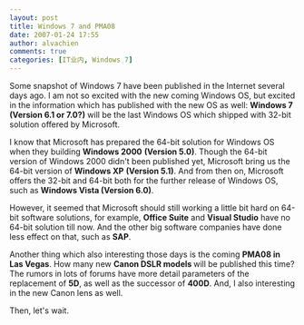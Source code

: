 ```yaml
---
layout: post
title: Windows 7 and PMA08
date: 2007-01-24 17:55
author: alvachien
comments: true
categories: [IT业内, Windows 7]
---
```

<div id="bp-C678F199F470A1FB_987-content">

Some snapshot of Windows 7 have been published in the Internet several days ago. I am not so excited with the new coming Windows OS, but excited in the information which has published with the new OS as well: <strong>Windows 7 (Version 6.1 or 7.0?)</strong> will be the last Windows OS which shipped with 32-bit solution offered by Microsoft.

I know that Microsoft has prepared the 64-bit solution for Windows OS when they building <strong>Windows 2000</strong> <strong>(Version 5.0)</strong>. Though the 64-bit version of Windows 2000 didn't been published yet, Microsoft bring us the 64-bit version of <strong>Windows XP</strong> <strong>(Version 5.1)</strong>. And from then on, Microsoft offers the 32-bit and 64-bit both for the further release of Windows OS, such as <strong>Windows Vista (Version 6.0)</strong>.

However, it seemed that Microsoft should still working a little bit hard on 64-bit software solutions, for example, <strong>Office Suite</strong> and <strong>Visual Studio</strong> have no 64-bit solution till now. And the other big software companies have done less effect on that, such as <strong>SAP</strong>. 

Another thing which also interesting those days is the coming <strong>PMA08 in Las Vegas</strong>. How many new <strong>Canon DSLR models </strong>will be published this time? The rumors in lots of forums have more detail parameters of the replacement of <strong>5D</strong>, as well as the successor of <strong>400D</strong>. And, I also interesting in the new Canon lens as well.

Then, let's wait.

</div>
